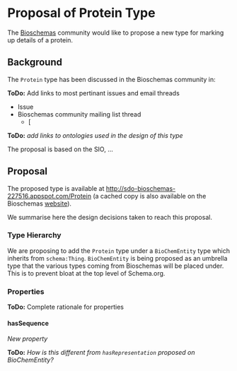 # Proposal of Protein Type

The [Bioschemas](https://bioschemas.org) community would like to propose a new type for marking up details of a protein.

## Background

The `Protein` type has been discussed in the Bioschemas community in:

**ToDo:** Add links to most pertinant issues and email threads

- Issue
- Bioschemas community mailing list thread
  - [

**ToDo:** *add links to ontologies used in the design of this type*

The proposal is based on the SIO, ...

## Proposal

The proposed type is available at http://sdo-bioschemas-227516.appspot.com/Protein (a cached copy is also available on the Bioschemas [website](https://bioschemas.org/types/Protein/)).

We summarise here the design decisions taken to reach this proposal.

### Type Hierarchy

We are proposing to add the `Protein` type under a `BioChemEntity` type which inherits from `schema:Thing`. `BioChemEntity` is being proposed as an umbrella type that the various types coming from Bioschemas will be placed under. This is to prevent bloat at the top level of Schema.org. 

### Properties

**ToDo:** Complete rationale for properties 

#### hasSequence

*New property*

**ToDo:** *How is this different from `hasRepresentation` proposed on BioChemEntity?*

